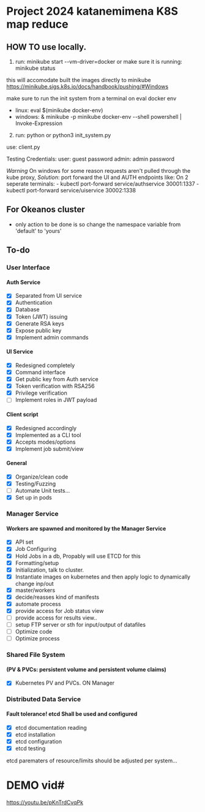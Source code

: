 # Project 2024 katanemimena K8S map reduce


## HOW TO use locally.


1. run: minikube start --vm-driver=docker 
    or make sure it is running: minikube status

this will accomodate built the images directly to minikube
https://minikube.sigs.k8s.io/docs/handbook/pushing/#Windows

make sure to run the init system from a terminal on eval docker env
- linux: eval $(minikube docker-env)
- windows: & minikube -p minikube docker-env --shell powershell | Invoke-Expression



2. run: python or python3 init_system.py

use: client.py 


Testing Credentials:
user: guest password
admin: admin password

*Warning* On windows for some reason requests aren't pulled through the kube proxy, *Solution*: port forward the UI and AUTH endpoints like:
On 2 seperate terminals:
    - kubectl port-forward service/authservice 30001:1337
    - kubectl port-forward service/uiservice 30002:1338


## For Okeanos cluster
- only action to be done is so change the namespace variable from 'default' to 'yours'







## To-do

### User Interface

#### Auth Service
- [x] Separated from UI service
- [x] Authentication
- [x] Database
- [x] Token (JWT) issuing
- [x] Generate RSA keys
- [x] Expose public key
- [x] Implement admin commands

#### UI Service
- [x] Redesigned completely
- [x] Command interface
- [x] Get public key from Auth service
- [x] Token verification with RSA256
- [x] Privilege verification
- [ ] Implement roles in JWT payload

#### Client script
- [x] Redesigned accordingly
- [x] Implemented as a CLI tool
- [x] Accepts modes/options
- [x] Implement job submit/view

#### General
- [x] Organize/clean code
- [x] Testing/Fuzzing
- [ ] Automate Unit tests...
- [x] Set up in pods

### Manager Service
#### Workers are spawned and monitored by the Manager Service
- [x] API set
- [x] Job Configuring
- [x] Hold Jobs in a db, Propably will use ETCD for this
- [x] Formatting/setup
- [x] Initialization, talk to cluster.
- [x] Instantiate images on kubernetes and then apply logic to dynamically change inp/out
- [x] master/workers 
- [x] decide/reasses kind of manifests
- [x] automate process
- [x] provide access for Job status view
- [ ] provide access for results view..
- [ ] setup FTP server or sth for input/output of datafiles
- [ ] Optimize code
- [ ] Optimize process

### Shared File System
#### (PV & PVCs: persistent volume and persistent volume claims)
- [x] Kubernetes PV and PVCs. ON Manager

### Distributed Data Service
#### Fault tolerance! etcd Shall be used and  configured
- [x] etcd documentation reading
- [x] etcd installation
- [x] etcd configuration
- [x] etcd testing

etcd parematers of resource/limits should be adjusted per system...


# DEMO  vid#
https://youtu.be/pKnTrdCvqPk